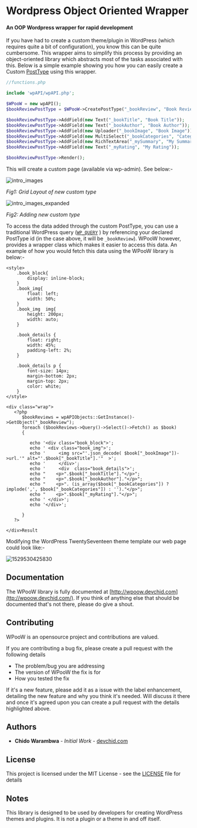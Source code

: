 # Wordpress Object Oriented Wrapper
#### An OOP Wordpress wrapper for rapid development

If you have had to create a custom theme/plugin in WordPress (which requires quite a bit of configuration), you know this can be quite cumbersome. 
This wrapper aims to simplify this process by providing an object-oriented library which abstracts most of the tasks associated with this.
Below is a simple example showing you how you can easily create a Custom [PostType](https://codex.wordpress.org/Post_Types) using this wrapper.

```php
//functions.php

include 'wpAPI/wpAPI.php';

$WPooW = new wpAPI();
$bookReviewPostType = $WPooW->CreatePostType("_bookReview", "Book Review", true);

$bookReviewPostType->AddField(new Text("_bookTitle", "Book Title"));
$bookReviewPostType->AddField(new Text("_bookAuthor", "Book Author"));
$bookReviewPostType->AddField(new Uploader("_bookImage", "Book Image"));
$bookReviewPostType->AddField(new MultiSelect("_bookCategories", "Categories", ["Philosophy" => "Philosophy", "Auto-Biography" => "Auto-Biography", "Fiction" => "Fiction"]));
$bookReviewPostType->AddField(new RichTextArea("_mySummary", "My Summary"));
$bookReviewPostType->AddField(new Text("_myRating", "My Rating"));

$bookReviewPostType->Render();


```

This will create a custom page (available via wp-admin). See below:-

![intro_images](https://github.com/walisc/wpAPI/blob/master/website/static/images/intro_output_image_input.png)

*Fig1: Grid Layout of new custom type*


![intro_images_expanded](https://github.com/walisc/wpAPI/blob/master/website/static/images/intro_main_image_expanded.png)

*Fig2: Adding new custom type*

To access the data added through the custom PostType, you can use a traditional WordPress query ([`WP_QUERY`](https://codex.wordpress.org/Class_Reference/WP_Query) ) by referencing your declared PostType id  (in the case above, it will be `_bookReview`). WPooW  however, provides a wrapper class which makes it easier to access this data. An example of how you would fetch this data using the WPooW library is below:-

```php+HTML
<style>
	.book_block{
		display: inline-block;
	}
	.book_img{
		float: left;
		width: 50%;
	}
	.book_img  img{
		height: 200px;
		width: auto;
	}

	.book_details {
		float: right;
		width: 45%;
		padding-left: 2%;
	}

	.book_details p {
		font-size: 14px;
		margin-bottom: 2px;
		margin-top: 2px;
		color: white;
	}
</style>

<div class="wrap">
   <?php
      $bookReviews = wpAPIObjects::GetInstance()->GetObject("_bookReview");
      foreach ($bookReviews->Query()->Select()->Fetch() as $book)
      {

         echo '<div class="book_block">';
         echo ' <div class="book_img">';
         echo '     <img src="'.json_decode( $book["_bookImage"])->url.'" alt="'.$book["_bookTitle"].'"  >';
         echo '     </div>';
         echo '     <div  class="book_details">';
         echo "    <p>".$book["_bookTitle"]."</p>";
         echo "    <p>".$book["_bookAuthor"]."</p>";
         echo "    <p>". (is_array($book["_bookCategories"]) ? implode(',', $book["_bookCategories"]) : '')."</p>";
         echo "    <p>".$book["_myRating"]."</p>";
         echo ' </div>';
         echo '</div>';

      }
   ?>

</div>Result
```


Modifying the WordPress TwentySeventeen theme template our web page could look like:- 

![1529530425830](https://github.com/walisc/wpAPI/blob/master/website/static/images/intro_output_image.png)

## Documentation

The WPooW library is fully documented at [http://wpoow.devchid.com](ttp://wpoow.devchid.com/). If you think of anything else that should be documented that's not there, please do give a shout. 

## Contributing

WPooW is an opensource project and contributions are valued. 

If you are contributing a bug fix, please create a pull request with the following details
* The problem/bug you are addressing 
* The version of WPooW the fix is for 
* How you tested the fix 

If it's a new feature, please add it as a issue with the label enhancement, detailing the new feature and why you think it's needed. Will discuss it there and once it's agreed upon you can create a pull request with the details highlighted above. 

## Authors

* **Chido Warambwa** - *Initial Work* - [devchid.com](http://wpoow.devchid.com) 
  
## License

This project is licensed under the MIT License - see the [LICENSE](LICENSE) file for details

## Notes

This library is designed to be used by developers for creating WordPress themes and plugins. It is not a plugin or a theme in and off itself. 





